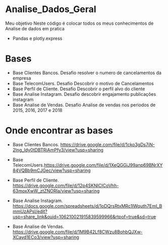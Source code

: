 # Analise_Dados_Geral

Meu objetivo Neste código é colocar todos os meus conhecimentos de Analise de dados em pratica
- Pandas e plotly.express

# Bases
- Base Clientes Bancos. Desafio resolver o numero de cancelamentos da empresa
- Base TelecomUsers. Desafio Descobrir o motivo de Cancelamentos
- Base Perfil de Cliente. Desafio Descobrir o perfil alvo do cliente
- Base Analise Instagram. Desafio descobrir engajamento publicações instagram
- Base Analise de Vendas. Desafio Analise de vendas nos periodos de 2015, 2016, 2017 e 2018

# Onde encontrar as bases
- Base Clientes Bancos. https://drive.google.com/file/d/1cko3gDs7iN-2lng_ldy0tDBTRiAmPfy3/view?usp=sharing

- Base TelecomUsers.https://drive.google.com/file/d/1XeQGGiJ99anp69BNrXY84VQBb9mCJGec/view?usp=sharing

- Base Perfil de Cliente. https://drive.google.com/file/d/12p4SKNICICoVhh-63moxXwW_ztZNORIa/view?usp=sharing

- Base Analise Instagram. https://docs.google.com/spreadsheets/d/1oDQrsRtxMRc1lWquth7EmI_BmmUzAPsI/edit?usp=share_link&ouid=106210021915839599966&rtpof=true&sd=true

- Base Analise de Vendas. https://drive.google.com/file/d/1M9B42Lf8CWzu8BohbQJXw-XCayd1ECo3/view?usp=sharing
